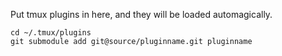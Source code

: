 Put tmux plugins in here, and they will be loaded automagically.

```
cd ~/.tmux/plugins
git submodule add git@source/pluginname.git pluginname
```
